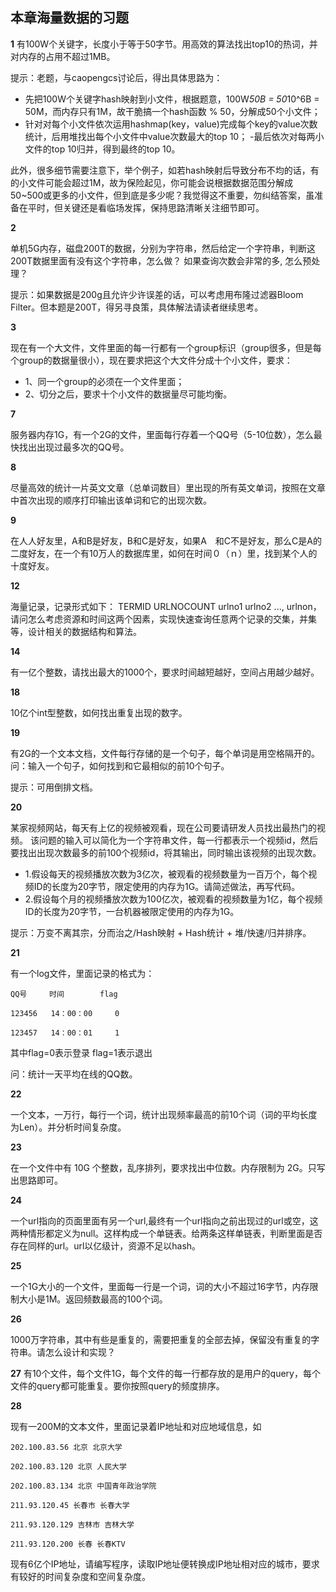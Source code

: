 ## 本章海量数据的习题

**1** 有100W个关键字，长度小于等于50字节。用高效的算法找出top10的热词，并对内存的占用不超过1MB。

提示：老题，与caopengcs讨论后，得出具体思路为：

- 先把100W个关键字hash映射到小文件，根据题意，100W*50B = 50*10^6B = 50M，而内存只有1M，故干脆搞一个hash函数 % 50，分解成50个小文件；
- 针对对每个小文件依次运用hashmap(key，value)完成每个key的value次数统计，后用堆找出每个小文件中value次数最大的top 10； -最后依次对每两小文件的top 10归并，得到最终的top 10。

此外，很多细节需要注意下，举个例子，如若hash映射后导致分布不均的话，有的小文件可能会超过1M，故为保险起见，你可能会说根据数据范围分解成50~500或更多的小文件，但到底是多少呢？我觉得这不重要，勿纠结答案，虽准备在平时，但关键还是看临场发挥，保持思路清晰关注细节即可。

**2**

单机5G内存，磁盘200T的数据，分别为字符串，然后给定一个字符串，判断这200T数据里面有没有这个字符串，怎么做？ 如果查询次数会非常的多, 怎么预处理？

提示：如果数据是200g且允许少许误差的话，可以考虑用布隆过滤器Bloom Filter。但本题是200T，得另寻良策，具体解法请读者继续思考。

**3**

现在有一个大文件，文件里面的每一行都有一个group标识（group很多，但是每个group的数据量很小），现在要求把这个大文件分成十个小文件，要求：

- 1、同一个group的必须在一个文件里面；
- 2、切分之后，要求十个小文件的数据量尽可能均衡。

**7**

服务器内存1G，有一个2G的文件，里面每行存着一个QQ号（5-10位数），怎么最快找出出现过最多次的QQ号。

**8**

尽量高效的统计一片英文文章（总单词数目）里出现的所有英文单词，按照在文章中首次出现的顺序打印输出该单词和它的出现次数。

**9**

在人人好友里，A和B是好友，B和C是好友，如果A　和C不是好友，那么C是A的二度好友，在一个有10万人的数据库里，如何在时间０（ｎ）里，找到某个人的十度好友。

**12**

海量记录，记录形式如下： TERMID URLNOCOUNT urlno1 urlno2 ..., urlnon，请问怎么考虑资源和时间这两个因素，实现快速查询任意两个记录的交集，并集等，设计相关的数据结构和算法。

**14**

有一亿个整数，请找出最大的1000个，要求时间越短越好，空间占用越少越好。

**18**

10亿个int型整数，如何找出重复出现的数字。

**19**

有2G的一个文本文档，文件每行存储的是一个句子，每个单词是用空格隔开的。问：输入一个句子，如何找到和它最相似的前10个句子。

提示：可用倒排文档。

**20**

某家视频网站，每天有上亿的视频被观看，现在公司要请研发人员找出最热门的视频。 该问题的输入可以简化为一个字符串文件，每一行都表示一个视频id，然后要找出出现次数最多的前100个视频id，将其输出，同时输出该视频的出现次数。

- 1.假设每天的视频播放次数为3亿次，被观看的视频数量为一百万个，每个视频ID的长度为20字节，限定使用的内存为1G。请简述做法，再写代码。
- 2.假设每个月的视频播放次数为100亿次，被观看的视频数量为1亿，每个视频ID的长度为20字节，一台机器被限定使用的内存为1G。

提示：万变不离其宗，分而治之/Hash映射 + Hash统计 + 堆/快速/归并排序。

**21**

有一个log文件，里面记录的格式为：

```
QQ号     时间        flag

123456   14：00：00     0 

123457   14：00：01     1
```

其中flag=0表示登录 flag=1表示退出

问：统计一天平均在线的QQ数。

**22**

一个文本，一万行，每行一个词，统计出现频率最高的前10个词（词的平均长度为Len）。并分析时间复杂度。

**23**

在一个文件中有 10G 个整数，乱序排列，要求找出中位数。内存限制为 2G。只写出思路即可。

**24**

一个url指向的页面里面有另一个url,最终有一个url指向之前出现过的url或空，这两种情形都定义为null。这样构成一个单链表。给两条这样单链表，判断里面是否存在同样的url。url以亿级计，资源不足以hash。

**25**

一个1G大小的一个文件，里面每一行是一个词，词的大小不超过16字节，内存限制大小是1M。返回频数最高的100个词。

**26**

1000万字符串，其中有些是重复的，需要把重复的全部去掉，保留没有重复的字符串。请怎么设计和实现？

**27** 有10个文件，每个文件1G，每个文件的每一行都存放的是用户的query，每个文件的query都可能重复。要你按照query的频度排序。

**28**

现有一200M的文本文件，里面记录着IP地址和对应地域信息，如

```
202.100.83.56 北京 北京大学

202.100.83.120 北京 人民大学

202.100.83.134 北京 中国青年政治学院

211.93.120.45 长春市 长春大学

211.93.120.129 吉林市 吉林大学

211.93.120.200 长春 长春KTV
```

现有6亿个IP地址，请编写程序，读取IP地址便转换成IP地址相对应的城市，要求有较好的时间复杂度和空间复杂度。